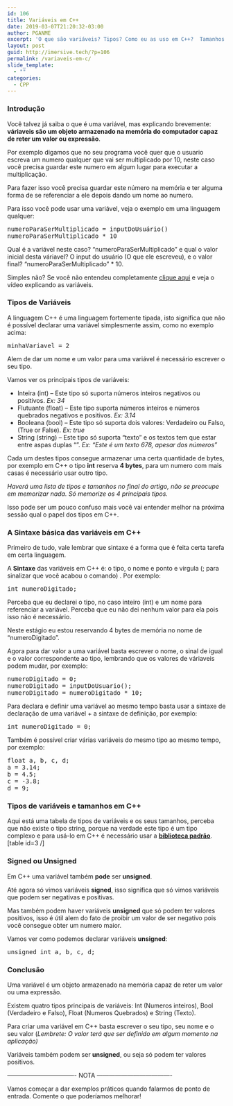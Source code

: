 ```yaml
---
id: 106
title: Variáveis em C++
date: 2019-03-07T21:20:32-03:00
author: PGANME
excerpt: 'O que são variáveis? Tipos? Como eu as uso em C++?  Tamanhos e mais...'
layout: post
guid: http://imersive.tech/?p=106
permalink: /variaveis-em-c/
slide_template:
  - ""
categories:
  - CPP
---
```

### Introdução

Você talvez já saiba o que é uma variável, mas explicando brevemente: **váriaveis são um objeto armazenado na memória do computador capaz de reter um valor ou expressão**.

Por exemplo digamos que no seu programa você quer que o usuario escreva um numero qualquer que vai ser multiplicado por 10, neste caso você precisa guardar este numero em algum lugar para executar a multiplicação.

Para fazer isso você precisa guardar este número na memória e ter alguma forma de se referenciar a ele depois dando um nome ao numero.

Para isso você pode usar uma variável, veja o exemplo em uma linguagem qualquer:

<pre class="brush: python; title: ; notranslate" title="">numeroParaSerMultiplicado = inputDoUsuário()
numeroParaSerMultiplicado * 10
</pre>

Qual é a variável neste caso? &#8220;numeroParaSerMultiplicado&#8221; e qual o valor inicial desta váriavel? O input do usuário (O que ele escreveu), e o valor final? &#8220;numeroParaSerMultiplicado&#8221; * 10. 

Simples não? Se você não entendeu completamente [clique aqui](https://www.devmedia.com.br/programacao-o-que-e-uma-variavel/38475) e veja o vídeo explicando as variáveis.

### Tipos de Variáveis

A linguagem C++ é uma linguagem fortemente tipada, isto significa que não é possível declarar uma variável simplesmente assim, como no exemplo acima:

<pre class="brush: python; gutter: false; title: ; notranslate" title="">minhaVariavel = 2
</pre>

Alem de dar um nome e um valor para uma variável é necessário escrever o seu tipo.

Vamos ver os principais tipos de variáveis:

  * Inteira (int) &#8211; Este tipo só suporta números inteiros negativos ou positivos. _Ex: 34_
  * Flutuante (float) &#8211; Este tipo suporta números inteiros e números quebrados negativos e positivos. _Ex: 3.14_
  * Booleana (bool) &#8211; Este tipo só suporta dois valores: Verdadeiro ou Falso, (True or False). _Ex: true_
  * String (string) &#8211; Este tipo só suporta &#8220;texto&#8221; e os textos tem que estar entre aspas duplas &#8220;&#8221;. _Ex: &#8220;Este é um texto 678, apesar dos números&#8221;_

Cada um destes tipos consegue armazenar uma certa quantidade de bytes, por exemplo em C++ o tipo **int** reserva **4 bytes**, para um numero com mais casas é necessário usar outro tipo.

_Haverá uma lista de tipos e tamanhos no final do artigo, não se preocupe em memorizar nada. Só memorize os 4 principais tipos._

Isso pode ser um pouco confuso mais você vai entender melhor na próxima sessão qual o papel dos tipos em C++.

### A Sintaxe básica das variáveis em C++

Primeiro de tudo, vale lembrar que sintaxe é a forma que é feita certa tarefa em certa linguagem.

A **Sintaxe** das variáveis em C++ é: o tipo, o nome e ponto e virgula (; para sinalizar que você acabou o comando) . Por exemplo:

<pre class="brush: cpp; title: ; notranslate" title="">int numeroDigitado;
</pre>

Perceba que eu declarei o tipo, no caso inteiro (int) e um nome para referenciar a variável. Perceba que eu não dei nenhum valor para ela pois isso não é necessário. 

Neste estágio eu estou reservando 4 bytes de memória no nome de &#8220;numeroDigitado&#8221;.

Agora para dar valor a uma variável basta escrever o nome, o sinal de igual e o valor correspondente ao tipo, lembrando que os valores de váriaveis podem mudar, por exemplo:

<pre class="brush: cpp; title: ; notranslate" title="">numeroDigitado = 0;
numeroDigitado = inputDoUsuario();
numeroDigitado = numeroDigitado * 10;
</pre>

Para declara e definir uma variável ao mesmo tempo basta usar a sintaxe de declaração de uma variável + a sintaxe de definição, por exemplo:

<pre class="brush: cpp; title: ; notranslate" title="">int numeroDigitado = 0;
</pre>

Também é possível criar várias variáveis do mesmo tipo ao mesmo tempo, por exemplo:

<pre class="brush: cpp; title: ; notranslate" title="">float a, b, c, d;
a = 3.14;
b = 4.5;
c = -3.8;
d = 9;
</pre>

### Tipos de variáveis e tamanhos em C++

Aqui está uma tabela de tipos de variáveis e os seus tamanhos, perceba que não existe o tipo string, porque na verdade este tipo é um tipo complexo e para usá-lo em C++ é necessário usar a [**biblioteca padrão**](http://imersive.tech/cpp-a-linguagem/#std-library). [table id=3 /] 

### Signed ou Unsigned

Em C++ uma variável também **pode** ser **unsigned**.

Até agora só vimos variáveis **signed**, isso significa que só vimos variáveis que podem ser negativas e positivas.

Mas também podem haver variáveis **unsigned** que só podem ter valores positivos, isso é útil alem do fato de proibir um valor de ser negativo pois você consegue obter um numero maior.

Vamos ver como podemos declarar variáveis **unsigned**:

<pre class="brush: cpp; title: ; notranslate" title="">unsigned int a, b, c, d;
</pre>

### Conclusão

Uma variável é um objeto armazenado na memória capaz de reter um valor ou uma expressão.

Existem quatro tipos principais de variáveis: Int (Numeros inteiros), Bool (Verdadeiro e Falso), Float (Numeros Quebrados) e String (Texto).

Para criar uma variável em C++ basta escrever o seu tipo, seu nome e o seu valor (_Lembrete: O valor terá que ser definido em algum momento na aplicação)_

Variáveis também podem ser **unsigned**, ou seja só podem ter valores positivos.

&#8212;&#8212;&#8212;&#8212;&#8212;&#8212;&#8212;&#8212;&#8212;&#8212;&#8212;- NOTA &#8212;&#8212;&#8212;&#8212;&#8212;&#8212;&#8212;&#8212;&#8212;&#8212;&#8212;&#8212;-

Vamos começar a dar exemplos práticos quando falarmos de ponto de entrada. Comente o que poderíamos melhorar!